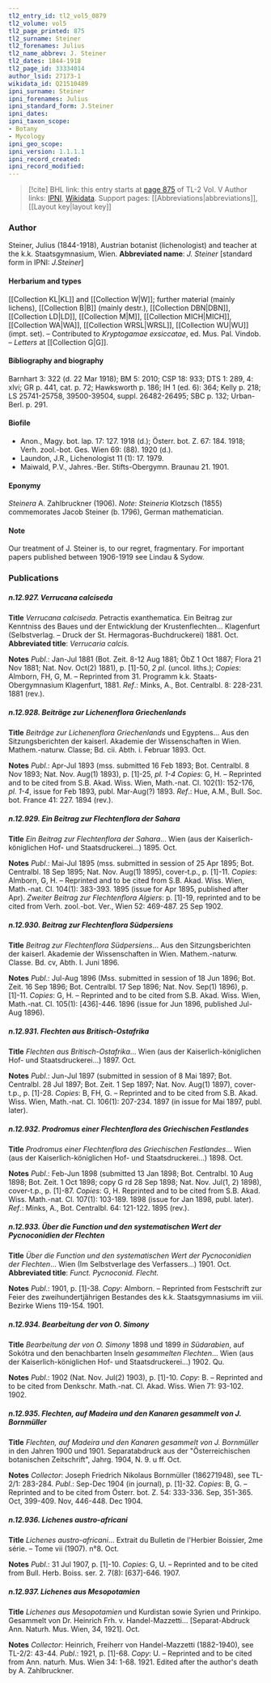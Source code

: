 ```yaml
---
tl2_entry_id: tl2_vol5_0879
tl2_volume: vol5
tl2_page_printed: 875
tl2_surname: Steiner
tl2_forenames: Julius
tl2_name_abbrev: J. Steiner
tl2_dates: 1844-1918
tl2_page_id: 33334014
author_lsid: 27173-1
wikidata_id: Q21510489
ipni_surname: Steiner
ipni_forenames: Julius
ipni_standard_form: J.Steiner
ipni_dates: 
ipni_taxon_scope: 
- Botany
- Mycology
ipni_geo_scope: 
ipni_version: 1.1.1.1
ipni_record_created: 
ipni_record_modified:
---
```


> [!cite] BHL link: this entry starts at [page 875](https://www.biodiversitylibrary.org/page/33334014) of TL-2 Vol. V
> Author links: [IPNI](https://www.ipni.org/a/27173-1), [Wikidata](https://www.wikidata.org/wiki/Q21510489). Support pages: [[Abbreviations|abbreviations]], [[Layout key|layout key]]

### Author

Steiner, Julius (1844-1918), Austrian botanist (lichenologist) and teacher at the k.k. Staatsgymnasium, Wien. 
**Abbreviated name**: *J. Steiner* \[standard form in IPNI: *J.Steiner*\]

#### Herbarium and types

[[Collection KL|KL]] and [[Collection W|W]]; further material (mainly lichens), [[Collection B|B]] (mainly destr.), [[Collection DBN|DBN]], [[Collection LD|LD]], [[Collection M|M]], [[Collection MICH|MICH]], [[Collection WA|WA]], [[Collection WRSL|WRSL]], [[Collection WU|WU]] (impt. set). – Contributed to *Kryptogamae exsiccatae*, ed. Mus. Pal. Vindob. – *Letters* at [[Collection G|G]].

#### Bibliography and biography

Barnhart 3: 322 (d. 22 Mar 1918); BM 5: 2010; CSP 18: 933; DTS 1: 289, 4: xlvi; GR p. 441, cat. p. 72; Hawksworth p. 186; IH 1 (ed. 6): 364; Kelly p. 218; LS 25741-25758, 39500-39504, suppl. 26482-26495; SBC p. 132; Urban-Berl. p. 291.

#### Biofile

- Anon., Magy. bot. lap. 17: 127. 1918 (d.); Österr. bot. Z. 67: 184. 1918; Verh. zool.-bot. Ges. Wien 69: (88). 1920 (d.).
- Laundon, J.R., Lichenologist 11 (1): 17. 1979.
- Maiwald, P.V., Jahres.-Ber. Stifts-Obergymn. Braunau 21. 1901.

#### Eponymy

*Steinera* A. Zahlbruckner (1906). *Note*: *Steineria* Klotzsch (1855) commemorates Jacob Steiner (b. 1796), German mathematician.

#### Note

Our treatment of J. Steiner is, to our regret, fragmentary. For important papers published between 1906-1919 see Lindau & Sydow.

### Publications

##### n.12.927. Verrucana calciseda

**Title**
*Verrucana calciseda*. Petractis exanthematica. Ein Beitrag zur Kenntniss des Baues und der Entwicklung der Krustenflechten... Klagenfurt (Selbstverlag. – Druck der St. Hermagoras-Buchdruckerei) 1881. Oct.
**Abbreviated title**: *Verrucaria calcis.*

**Notes**
*Publ*.: Jan-Jul 1881 (Bot. Zeit. 8-12 Aug 1881; ÖbZ 1 Oct 1887; Flora 21 Nov 1881; Nat. Nov. Oct(2) 1881), p. \[1\]-50, *2 pl*. (uncol. liths.); *Copies*: Almborn, FH, G, M. – Reprinted from 31. Programm k.k. Staats-Obergymnasium Klagenfurt, 1881.
*Ref*.: Minks, A., Bot. Centralbl. 8: 228-231. 1881 (rev.).

##### n.12.928. Beiträge zur Lichenenflora Griechenlands

**Title**
*Beiträge zur Lichenenflora Griechenlands* und Egyptens... Aus den Sitzungsberichten der kaiserl. Akademie der Wissenschaften in Wien. Mathem.-naturw. Classe; Bd. cii. Abth. i. Februar 1893. Oct.

**Notes**
*Publ*.: Apr-Jul 1893 (mss. submitted 16 Feb 1893; Bot. Centralbl. 8 Nov 1893; Nat. Nov. Aug(1) 1893), p. \[1\]-25, *pl. 1-4 Copies*: G, H. – Reprinted and to be cited from S.B. Akad. Wiss. Wien, Math.-nat. Cl. 102(1): 152-176, *pl. 1-4*, issue for Feb 1893, publ. Mar-Aug(?) 1893.
*Ref*.: Hue, A.M., Bull. Soc. bot. France 41: 227. 1894 (rev.).

##### n.12.929. Ein Beitrag zur Flechtenflora der Sahara

**Title**
*Ein Beitrag zur Flechtenflora der Sahara*... Wien (aus der Kaiserlich-königlichen Hof- und Staatsdruckerei...) 1895. Oct.

**Notes**
*Publ*.: Mai-Jul 1895 (mss. submitted in session of 25 Apr 1895; Bot. Centralbl. 18 Sep 1895; Nat. Nov. Aug(1) 1895), cover-t.p., p. \[1\]-11. *Copies*: Almborn, G, H. – Reprinted and to be cited from S.B. Akad. Wiss. Wien, Math.-nat. Cl. 104(1): 383-393. 1895 (issue for Apr 1895, published after Apr).
*Zweiter Beitrag zur Flechtenflora Algiers*: p. \[1\]-19, reprinted and to be cited from Verh. zool.-bot. Ver., Wien 52: 469-487. 25 Sep 1902.

##### n.12.930. Beitrag zur Flechtenflora Südpersiens

**Title**
*Beitrag zur Flechtenflora Südpersiens*... Aus den Sitzungsberichten der kaiserl. Akademie der Wissenschaften in Wien. Mathem.-naturw. Classe. Bd. cv, Abth. I. Juni 1896.

**Notes**
*Publ*.: Jul-Aug 1896 (Mss. submitted in session of 18 Jun 1896; Bot. Zeit. 16 Sep 1896; Bot. Centralbl. 17 Sep 1896; Nat. Nov. Sep(1) 1896), p. \[1\]-11. *Copies*: G, H. – Reprinted and to be cited from S.B. Akad. Wiss. Wien, Math.-nat. Cl. 105(1): \[436\]-446. 1896 (issue for Jun 1896, published Jul-Aug 1896).

##### n.12.931. Flechten aus Britisch-Ostafrika

**Title**
*Flechten aus Britisch-Ostafrika*... Wien (aus der Kaiserlich-königlichen Hof- und Staatsdruckerei...) 1897. Oct.

**Notes**
*Publ*.: Jun-Jul 1897 (submitted in session of 8 Mai 1897; Bot. Centralbl. 28 Jul 1897; Bot. Zeit. 1 Sep 1897; Nat. Nov. Aug(1) 1897), cover-t.p., p. \[1\]-28. *Copies*: B, FH, G. – Reprinted and to be cited from S.B. Akad. Wiss. Wien, Math.-nat. Cl. 106(1): 207-234. 1897 (in issue for Mai 1897, publ. later).

##### n.12.932. Prodromus einer Flechtenflora des Griechischen Festlandes

**Title**
*Prodromus einer Flechtenflora des Griechischen Festlandes*... Wien (aus der Kaiserlich-königlichen Hof- und Staatsdruckerei...) 1898. Oct.

**Notes**
*Publ*.: Feb-Jun 1898 (submitted 13 Jan 1898; Bot. Centralbl. 10 Aug 1898; Bot. Zeit. 1 Oct 1898; copy G rd 28 Sep 1898; Nat. Nov. Jul(1, 2) 1898), cover-t.p., p. \[1\]-87.
*Copies*: G, H. Reprinted and to be cited from S.B. Akad. Wiss. Math.-nat. Cl. 107(1): 103-189. 1898 (issue for Jan 1898, publ. later).
*Ref*.: Minks, A., Bot. Centralbl. 64: 121-122. 1895 (rev.).

##### n.12.933. Über die Function und den systematischen Wert der Pycnoconidien der Flechten

**Title**
*Über die Function und den systematischen Wert der Pycnoconidien der Flechten*... Wien (Im Selbstverlage des Verfassers...) 1901. Oct.
**Abbreviated title**: *Funct. Pycnoconid. Flecht.*

**Notes**
*Publ*.: 1901, p. \[1\]-38. *Copy*: Almborn. – Reprinted from Festschrift zur Feier des zweihundertjährigen Bestandes des k.k. Staatsgymnasiums im viii. Bezirke Wiens 119-154. 1901.

##### n.12.934. Bearbeitung der von O. Simony

**Title**
*Bearbeitung der von O. Simony* 1898 und 1899 *in Südarabien*, auf Sokótra und den benachbarten Inseln *gesammelten Flechten*... Wien (aus der Kaiserlich-königlichen Hof- und Staatsdruckerei...) 1902. Qu.

**Notes**
*Publ*.: 1902 (Nat. Nov. Jul(2) 1903), p. \[1\]-10. *Copy*: B. – Reprinted and to be cited from Denkschr. Math.-nat. Cl. Akad. Wiss. Wien 71: 93-102. 1902.

##### n.12.935. Flechten, auf Madeira und den Kanaren gesammelt von J. Bornmüller

**Title**
*Flechten, auf Madeira und den Kanaren gesammelt von J. Bornmüller* in den Jahren 1900 und 1901. Separatabdruck aus der "Österreichischen botanischen Zeitschrift", Jahrg. 1904, N. 9. u ff. Oct.

**Notes**
*Collector*: Joseph Friedrich Nikolaus Bornmüller (186271948), see TL-2/1: 283-284.
*Publ*.: Sep-Dec 1904 (in journal), p. \[1\]-32. *Copies*: B, G. – Reprinted and to be cited from Österr. bot. Z. 54: 333-336. Sep, 351-365. Oct, 399-409. Nov, 446-448. Dec 1904.

##### n.12.936. Lichenes austro-africani

**Title**
*Lichenes austro-africani*... Extrait du Bulletin de l'Herbier Boissier, 2me série. – Tome vii (1907). n°8. Oct.

**Notes**
*Publ*.: 31 Jul 1907, p. \[1\]-10. *Copies*: G, U. – Reprinted and to be cited from Bull. Herb. Boiss. ser. 2. 7(8): \[637\]-646. 1907.

##### n.12.937. Lichenes aus Mesopotamien

**Title**
*Lichenes aus Mesopotamien* und Kurdistan sowie Syrien und Prinkipo. Gesammelt von Dr. Heinrich Frh. v. Handel-Mazzetti... \[Separat-Abdruck Ann. Naturh. Mus. Wien, 34, 1921\]. Oct.

**Notes**
*Collector*: Heinrich, Freiherr von Handel-Mazzetti (1882-1940), see TL-2/2: 43-44.
*Publ*.: 1921, p. \[1\]-68. *Copy*: U. – Reprinted and to be cited from Ann. naturh. Mus. Wien 34: 1-68. 1921. Edited after the author's death by A. Zahlbruckner.

